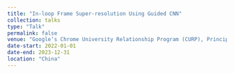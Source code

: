 ```yaml
---
title: "In-loop Frame Super-resolution Using Guided CNN"
collection: talks
type: "Talk"
permalink: false
venue: "Google’s Chrome University Relationship Program (CURP), Principle Investigator."
date-start: 2022-01-01
date-end: 2023-12-31
location: "China"
---
```


